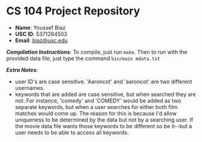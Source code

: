 # CS 104 Project Repository

- **Name**: Youssef Biaz
- **USC ID**: 5371284503
- **Email**: biaz@usc.edu



***Compilation Instructions***: To compile, just run `make`. Then to
   run with the provided data file, just type the command `bin/main
   mdata.txt`


***Extra Notes***: 
- user ID's are case sensitive. 'Aaroncot' and
'aaroncot' are two different usernames.  
- keywords that are added are
case sensitive, but when searched they are not. For instance, 'comedy'
and 'COMEDY' would be added as two separate keywords, but when a user
searches for either both film matches would come up. The reason for
this is because I'd allow uniqueness to be determined by the data but
not by a searching user. If the movie data file wants those keywords
to be different so be it--but a user needs to be able to access all
keywords.
